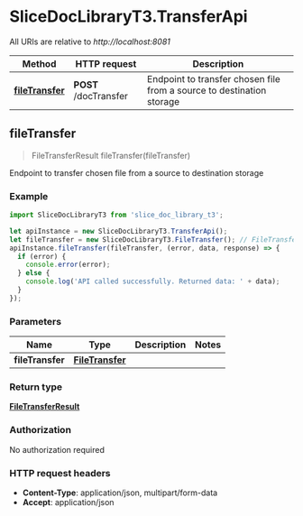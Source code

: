 # SliceDocLibraryT3.TransferApi

All URIs are relative to *http://localhost:8081*

Method | HTTP request | Description
------------- | ------------- | -------------
[**fileTransfer**](TransferApi.md#fileTransfer) | **POST** /docTransfer | Endpoint to transfer chosen file from a source to destination storage



## fileTransfer

> FileTransferResult fileTransfer(fileTransfer)

Endpoint to transfer chosen file from a source to destination storage

### Example

```javascript
import SliceDocLibraryT3 from 'slice_doc_library_t3';

let apiInstance = new SliceDocLibraryT3.TransferApi();
let fileTransfer = new SliceDocLibraryT3.FileTransfer(); // FileTransfer | 
apiInstance.fileTransfer(fileTransfer, (error, data, response) => {
  if (error) {
    console.error(error);
  } else {
    console.log('API called successfully. Returned data: ' + data);
  }
});
```

### Parameters


Name | Type | Description  | Notes
------------- | ------------- | ------------- | -------------
 **fileTransfer** | [**FileTransfer**](FileTransfer.md)|  | 

### Return type

[**FileTransferResult**](FileTransferResult.md)

### Authorization

No authorization required

### HTTP request headers

- **Content-Type**: application/json, multipart/form-data
- **Accept**: application/json

